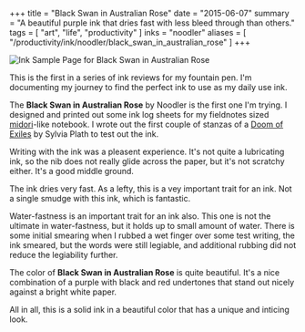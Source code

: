 +++
title = "Black Swan in Australian Rose"
date = "2015-06-07"
summary = "A beautiful purple ink that dries fast with less bleed through than others."
tags = [ "art", "life", "productivity" ]
inks = "noodler"
aliases = [ "/productivity/ink/noodler/black_swan_in_australian_rose" ]
+++

![Ink Sample Page for Black Swan in Australian Rose](/inks/black_swan_in_australian_rose.jpg)

This is the first in a series of ink reviews for my fountain pen.  I'm documenting my journey to find the perfect ink to use as my daily use ink.

The **Black Swan in Australian Rose** by Noodler is the first one I'm trying.  I designed and printed out some ink log sheets for my fieldnotes sized [midori](http://www.midori-japan.co.jp/tr/english/)-like notebook.  I wrote out the first couple of stanzas of a [Doom of Exiles](http://www.poemhunter.com/poem/doom-of-exiles/) by Sylvia Plath to test out the ink.

Writing with the ink was a pleasent experience.  It's not quite a lubricating ink, so the nib does not really glide across the paper, but it's not scratchy either.  It's a good middle ground.

The ink dries very fast.  As a lefty, this is a vey important trait for an ink.  Not a single smudge with this ink, which is fantastic.

Water-fastness is an important trait for an ink also.  This one is not the ultimate in water-fastness, but it holds up to small amount of water.  There is some initial smearing when I rubbed a wet finger over some test writing, the ink smeared, but the words were still legiable, and additional rubbing did not reduce the legiability further.

The color of **Black Swan in Australian Rose** is quite beautiful. It's a nice combination of a purple with black and red undertones that stand out nicely against a bright white paper.

All in all, this is a solid ink in a beautiful color that has a unique and inticing look. 
